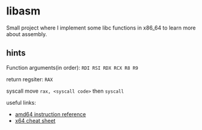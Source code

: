 # libasm
Small project where I implement some libc functions in x86_64 to learn more about assembly.

## hints

Function arguments(in order):
`RDI RSI RDX RCX R8 R9`

return regsiter:
`RAX`

syscall move `rax, <syscall code>` then `syscall`

useful links:
 - [amd64 instruction reference](https://www.felixcloutier.com/x86/)
 - [x64 cheat sheet](https://cs.brown.edu/courses/cs033/docs/guides/x64_cheatsheet.pdf)
